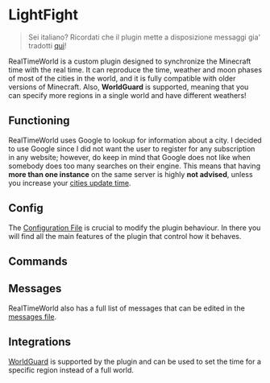 # LightFight

> Sei italiano?
> Ricordati che il plugin mette a disposizione messaggi gia' tradotti [qui](https://github.com/Fulminazzo/RealTimeWorld/tree/master/italian)!

RealTimeWorld is a custom plugin designed to synchronize the Minecraft time with the real time. It can reproduce the time, weather and moon phases of most of the cities in the world, and it is fully compatible with older versions of Minecraft. Also, **WorldGuard** is supported, meaning that you can specify more regions in a single world and have different weathers!

## Functioning

RealTimeWorld uses Google to lookup for information about a city. I decided to use Google since I did not want the user to register for any subscription in any website; however, do keep in mind that Google does not like when somebody does too many searches on their engine. This means that having **more than one instance** on the same server is highly **not advised**, unless you increase your [cities update time](https://github.com/Fulminazzo/LightFight/wiki/Configuration#cities-update-time).

## Config

The [Configuration File](https://github.com/Fulminazzo/RealTimeWorld/tree/master/config.yml) is crucial to modify the plugin behaviour. In there you will find all the main features of the plugin that control how it behaves.

## Commands


## Messages

RealTimeWorld also has a full list of messages that can be edited in the [messages file](https://github.com/Fulminazzo/RealTimeWorld/tree/master/messages.yml).

## Integrations

[WorldGuard](https://enginehub.org/worldguard) is supported by the plugin and can be used to set the time for a specific region instead of a full world.
